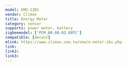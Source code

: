 ```yaml
---
model: EMD-1ZBS
vendor: Climax
title: Energy Meter
category: sensor
supports: power meter, battery
zigbeemodel: ['PCM_00.00.03.09TC']
compatible: [deconz]
mlink: https://www.climax.com.tw/new/e-meter-zbs.php
link: 
link2: 
link3: 
---
```


